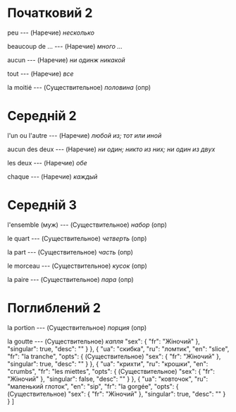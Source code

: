 # Початковий 2

peu --- (Наречие)
*несколько*



beaucoup de ... --- (Наречие)
*много ...*



aucun --- (Наречие)
*ни одинж никакой*



tout --- (Наречие)
*все*



la moitié --- (Существительное)
*половина* (опр)



# Середній 2

l'un ou l'autre --- (Наречие)
*любой из; тот или иной*



aucun des deux --- (Наречие)
*ни один; никто из них; ни один из двух*



les deux --- (Наречие)
*обе*



chaque --- (Наречие)
*каждый*



# Середній 3

l'ensemble (муж) --- (Существительное)
*набор* (опр)



le quart --- (Существительное)
*четверть* (опр)



la part --- (Существительное)
*часть* (опр)



le morceau --- (Существительное)
*кусок* (опр)



la paire --- (Существительное)
*пара* (опр)



# Поглиблений 2

la portion --- (Существительное)
*порция* (опр)



la goutte --- (Существительное)
*капля*
"sex": {
"fr": "Жіночий"
},
"singular": true,
"desc": ""
}
},
{
"ua": "скибка",
"ru": "ломтик",
"en": "slice",
"fr": "la tranche",
"opts": {
(Существительное)
"sex": {
"fr": "Жіночий"
},
"singular": true,
"desc": ""
}
},
{
"ua": "крихти",
"ru": "крошки",
"en": "crumbs",
"fr": "les miettes",
"opts": {
(Существительное)
"sex": {
"fr": "Жіночий"
},
"singular": false,
"desc": ""
}
},
{
"ua": "ковточок",
"ru": "маленький глоток",
"en": "sip",
"fr": "la gorgée",
"opts": {
(Существительное)
"sex": {
"fr": "Жіночий"
},
"singular": true,
"desc": ""
}
}
]
